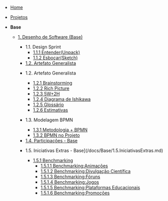 <!-- docs/_sidebar.md -->

- [Home](/docs)
- [Projetos](/docs/Projeto/Projeto.md)

- **Base**
  - [1. Desenho de Software (Base)](/docs/Base/1.Base.md)
    * 1.1. Design Sprint
      - [1.1.1 Entender(Unpack)](Base/ElicitacaoRequisitos/DesignSpringEntender.md)
      - [1.1.2 Esboçar(Sketch)](Base/ElicitacaoRequisitos/DesignSpringEsboçar.md)

    - [1.2. Artefato Generalista](/docs/Base/1.2.ArtefatoGeneralista.md)

    * 1.2. Artefato Generalista
      - [1.2.1 Brainstorming](Base/ElicitacaoRequisitos/BrainStorm.md)
      - [1.2.2 Rich Picture](Base/ElicitacaoRequisitos/RichPicture.md) 
      - [1.2.3 5W+2H](Base/ElicitacaoRequisitos/5W2H.md)
      - [1.2.4 Diagrama de Ishikawa](Base/ElicitacaoRequisitos/DiagramaIshikawa.md)
      - [1.2.5 Glossário](Base/ElicitacaoRequisitos/glossario.md)
      - [1.2.6 Estimativas](Base/ElicitacaoRequisitos/Estimativas.md)

    * 1.3. Modelagem BPMN
      - [1.3.1 Metodologia + BPMN](Base/ElicitacaoRequisitos/AbordagemMetodologica.md)
      - [1.3.2 BPMN no Projeto](Base/ElicitacaoRequisitos/BPMN.md) 
      
    - [1.4. Participações - Base](/docs/Base/1.4.ParticipacoesBase.md)


    * 1.5. Iniciativas Extras - Base](/docs/Base/1.5.IniciativasExtras.md)

      * [1.5.1 Benchmarking](/Base/ElicitacaoRequisitos/Benchmarking/Benchmarking.md)
        - [1.5.1.1 Benchmarking:Animações](/Base/ElicitacaoRequisitos/Benchmarking/Animacoes.md)
        - [1.5.1.2 Benchmarking:Divulgação Científica](/Base/ElicitacaoRequisitos/Benchmarking/DivulgacaoCientifica.md)
        - [1.5.1.3 Benchmarking:Fóruns](/Base/ElicitacaoRequisitos/Benchmarking/Foruns.md)
        - [1.5.1.4 Benchmarking:Jogos](/Base/ElicitacaoRequisitos/Benchmarking/Jogos.md)
        - [1.5.1.5 Benchmarking:Plataformas Educacionais](/Base/ElicitacaoRequisitos/Benchmarking/PlataformasEducacionais.md)
        - [1.5.1.6 Benchmarking:Promoções](/Base/ElicitacaoRequisitos/Benchmarking/Promocoes.md)
